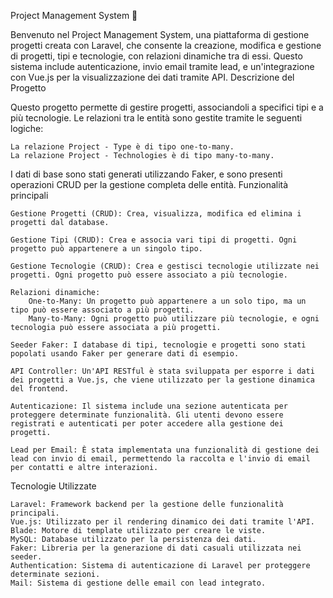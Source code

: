 Project Management System 🚀

Benvenuto nel Project Management System, una piattaforma di gestione progetti creata con Laravel, che consente la creazione, modifica e gestione di progetti, tipi e tecnologie, con relazioni dinamiche tra di essi. Questo sistema include autenticazione, invio email tramite lead, e un'integrazione con Vue.js per la visualizzazione dei dati tramite API.
Descrizione del Progetto

Questo progetto permette di gestire progetti, associandoli a specifici tipi e a più tecnologie. Le relazioni tra le entità sono gestite tramite le seguenti logiche:

    La relazione Project - Type è di tipo one-to-many.
    La relazione Project - Technologies è di tipo many-to-many.

I dati di base sono stati generati utilizzando Faker, e sono presenti operazioni CRUD per la gestione completa delle entità.
Funzionalità principali

    Gestione Progetti (CRUD): Crea, visualizza, modifica ed elimina i progetti dal database.

    Gestione Tipi (CRUD): Crea e associa vari tipi di progetti. Ogni progetto può appartenere a un singolo tipo.

    Gestione Tecnologie (CRUD): Crea e gestisci tecnologie utilizzate nei progetti. Ogni progetto può essere associato a più tecnologie.

    Relazioni dinamiche:
        One-to-Many: Un progetto può appartenere a un solo tipo, ma un tipo può essere associato a più progetti.
        Many-to-Many: Ogni progetto può utilizzare più tecnologie, e ogni tecnologia può essere associata a più progetti.

    Seeder Faker: I database di tipi, tecnologie e progetti sono stati popolati usando Faker per generare dati di esempio.

    API Controller: Un'API RESTful è stata sviluppata per esporre i dati dei progetti a Vue.js, che viene utilizzato per la gestione dinamica del frontend.

    Autenticazione: Il sistema include una sezione autenticata per proteggere determinate funzionalità. Gli utenti devono essere registrati e autenticati per poter accedere alla gestione dei progetti.

    Lead per Email: È stata implementata una funzionalità di gestione dei lead con invio di email, permettendo la raccolta e l'invio di email per contatti e altre interazioni.

Tecnologie Utilizzate

    Laravel: Framework backend per la gestione delle funzionalità principali.
    Vue.js: Utilizzato per il rendering dinamico dei dati tramite l'API.
    Blade: Motore di template utilizzato per creare le viste.
    MySQL: Database utilizzato per la persistenza dei dati.
    Faker: Libreria per la generazione di dati casuali utilizzata nei seeder.
    Authentication: Sistema di autenticazione di Laravel per proteggere determinate sezioni.
    Mail: Sistema di gestione delle email con lead integrato.
